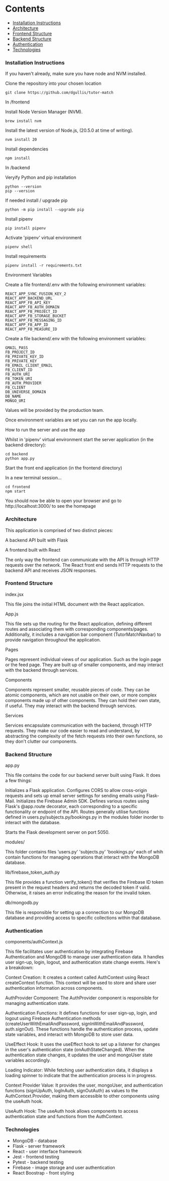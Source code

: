 # Contents

- [Installation Instructions](#Installation-Instructions)
- [Architecture](#Architecture)
- [Frontend Structure](#Frontend-Structure)
- [Backend Structure](#Backend-Structure)
- [Authentication](#Authentication)
- [Technologies](#Technologies)


### Installation Instructions

If you haven't already, make sure you have node and NVM installed.

Clone the repository into your chosen location

`git clone https://github.com/dgullis/tutor-match
`

In /frontend

Install Node Version Manager (NVM).

`brew install nvm`

Install the latest version of Node.js, (20.5.0 at time of writing).

`nvm install 20`

Install dependencies

`npm install`

In /backend

Veryify Python and pip installation

```
python --version
pip --version
```

If needed install / upgrade pip

`python -m pip install --upgrade pip`

Install pipenv

`pip install pipenv`

Activate 'pipenv' virtual environment

`pipenv shell`

Install requirements

`pipenv install -r requirements.txt`

Environment Variables

Create a file frontend/.env with the following environment variables:

```
REACT_APP_SYNC_FUSION_KEY_2
REACT_APP_BACKEND_URL
REACT_APP_FB_API_KEY
REACT_APP_FB_AUTH_DOMAIN
REACT_APP_FB_PROJECT_ID
REACT_APP_FB_STORAGE_BUCKET
REACT_APP_FB_MESSAGING_ID
REACT_APP_FB_APP_ID
REACT_APP_FB_MEASURE_ID
```

Create a file backend/.env with the following environment variables:

```
GMAIL_PASS
FB_PROJECT_ID
FB_PRIVATE_KEY_ID
FB_PRIVATE_KEY
FB_EMAIL_CLIENT_EMAIL
FB_CLIENT_ID
FB_AUTH_URI
FB_TOKEN_URI
FB_AUTH_PROVIDER
FB_CLIENT
DB_UNIVERSE_DOMAIN
DB_NAME
MONGO_URI
```

Values will be provided by the production team.

Once environment variables are set you can run the app locally.

How to run the server and use the app

Whilst in 'pipenv' virtual environment start the server application (in the backend directory):

```
cd backend
python app.py
```

Start the front end application (in the frontend directory)

In a new terminal session...

```
cd frontend
npm start
```

You should now be able to open your browser and go to http://localhost:3000/ to see the homepage

### Architecture

This application is comprised of two distinct pieces:

A backend API built with Flask

A frontend built with React

The only way the frontend can communicate with the API is through HTTP requests over the network. The React front end sends HTTP requests to the backend API and receives JSON responses.

### Frontend Structure

index.jsx

This file joins the initial HTML document with the React application. 

App.js


This file sets up the routing for the React application, defining different routes and associating them with corresponding components/pages. Additionally, it includes a navigation bar component (TutorMatchNavbar) to provide navigation throughout the application.

Pages

Pages represent individual views of our application. Such as the login page or the feed page. They are built up of smaller components, and may interact with the backend through services.

Components

Components represent smaller, reusable pieces of code. They can be atomic components, which are not usable on their own, or more complex components made up of other components. They can hold their own state, if useful. They may interact with the backend through services.

Services

Services encapsulate communication with the backend, through HTTP requests. They make our code easier to read and understand, by abstracting the complexity of the fetch requests into their own functions, so they don't clutter our components.

### Backend Structure

app.py

This file contains the code for our backend server built using Flask. It does a few things:

Initializes a Flask application.
Configures CORS to allow cross-origin requests and sets up email server settings for sending emails using Flask-Mail.
Initializes the Firebase Admin SDK.
Defines various routes using Flask's @app.route decorator, each corresponding to a specific functionality or endpoint of the API. Routes generally utilise functions defined in users.py/subjects.py/bookings.py in the modules folder inorder to interact with the database.

Starts the Flask development server on port 5050.

modules/

This folder contains files 'users.py' 'subjects.py' 'bookings.py' each of whih contain functions for managing operations that interact with the MongoDB database.

lib/firebase_token_auth.py

This file provides a function verify_token() that verifies the Firebase ID token present in the request headers and returns the decoded token if valid. Otherwise, it raises an error indicating the reason for the invalid token.

db/mongodb.py

This file is responsible for setting up a connection to our MongoDB database and providing access to specific collections within that database. 


### Authentication

components/authContext.js

This file facilitates user authentication by integrating Firebase Authentication and MongoDB to manage user authentication data. It handles user sign-up, login, logout, and authentication state change events. Here's a breakdown:

Context Creation: It creates a context called AuthContext using React createContext function. This context will be used to store and share user authentication information across components.

AuthProvider Component: The AuthProvider component is responsible for managing authentication state.

Authentication Functions: It defines functions for user sign-up, login, and logout using Firebase Authentication methods (createUserWithEmailAndPassword, signInWithEmailAndPassword, auth.signOut). These functions handle the authentication process, update state variables, and interact with MongoDB to store user data.

UseEffect Hook: It uses the useEffect hook to set up a listener for changes in the user's authentication state (onAuthStateChanged). When the authentication state changes, it updates the user and mongoUser state variables accordingly.

Loading Indicator: While fetching user authentication data, it displays a loading spinner to indicate that the authentication process is in progress.

Context Provider Value: It provides the user, mongoUser, and authentication functions (signUpAuth, logInAuth, signOutAuth) as values to the AuthContext.Provider, making them accessible to other components using the useAuth hook.

UseAuth Hook: The useAuth hook allows components to access authentication state and functions from the AuthContext.

###  Technologies

- MongoDB - database
- Flask - server framework
- React - user interface framework
- Jest - frontend testing
- Pytest - backend testing
- Firebase - image storage and user authentication
- React Boostrap - front styling




